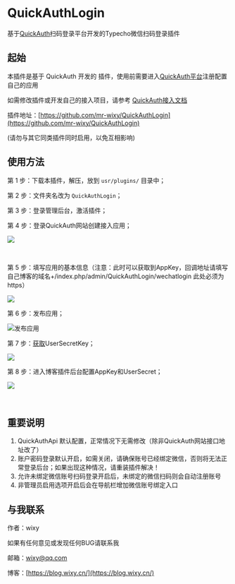 # QuickAuthLogin

基于[QuickAuth](https://qauth.cn)扫码登录平台开发的Typecho微信扫码登录插件

## 起始

本插件是基于 QuickAuth 开发的 插件，使用前需要进入[QuickAuth平台](https://qauth.cn)注册配置自己的应用

如需修改插件或开发自己的接入项目，请参考 [QuickAuth接入文档](https://qauth.cn/doc/index.html)

插件地址：[https://github.com/mr-wixy/QuickAuthLogin](https://github.com/mr-wixy/QuickAuthLogin)

(请勿与其它同类插件同时启用，以免互相影响)

## 使用方法

第 1 步：下载本插件，解压，放到 `usr/plugins/` 目录中；

第 2 步：文件夹名改为 `QuickAuthLogin`；

第 3 步：登录管理后台，激活插件；

第 4 步：登录QuickAuth网站创建接入应用；

![](https://cdn.wixy.cn/blog-picture/blog-picture20220127160420.png)

<br/>

第 5 步：填写应用的基本信息（注意：此时可以获取到AppKey，回调地址请填写自己博客的域名+/index.php/admin/QuickAuthLogin/wechatlogin 此处必须为https）

![](https://cdn.wixy.cn/blog-picture/blog-picture20220127160707.png)

第 6 步：发布应用；

![发布应用](https://cdn.wixy.cn/blog-picture/blog-picture20220127161055.png)

第 7 步：[获取](https://qauth.cn/config/secret)UserSecretKey；

![](https://cdn.wixy.cn/blog-picture/blog-picture20220127161157.png)

第 8 步：进入博客插件后台配置AppKey和UserSecret；

![](https://cdn.wixy.cn/blog-picture/20220127161859.png)

<br/>

## 重要说明

1. QuickAuthApi 默认配置，正常情况下无需修改（除非QuickAuth网站接口地址改了）
2. 账户密码登录默认开启，如需关闭，请确保账号已经绑定微信，否则将无法正常登录后台；如果出现这种情况，请重装插件解决！
3. 允许未绑定微信账号扫码登录开启后，未绑定的微信扫码则会自动注册账号
4. 非管理员启用选项开启后会在导航栏增加微信账号绑定入口

## 与我联系

作者：wixy

如果有任何意见或发现任何BUG请联系我

邮箱：[wixy@qq.com](mailto:wixy@qq.com)

博客：[https://blog.wixy.cn/](https://blog.wixy.cn/)